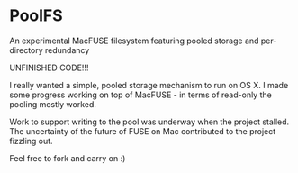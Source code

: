 PoolFS
======

An experimental MacFUSE filesystem featuring pooled storage and per-directory redundancy

UNFINISHED CODE!!!

I really wanted a simple, pooled storage mechanism to run on OS X.  I made some progress working on top of MacFUSE - in terms of read-only the pooling mostly worked.  

Work to support writing to the pool was underway when the project stalled.  The uncertainty of the future of FUSE on Mac contributed to the project fizzling out.

Feel free to fork and carry on :)

